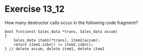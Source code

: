 # Exercise 13_12
How many destructor calls occur in the following code fragment?
```
bool fcn(const Sales_data *trans, Sales_data accum)
{
    Sales_data item1(*trans), item2(accum);
    return item1.isbn() != item2.isbn();
} // delete accum, delete item1, delete item2
```